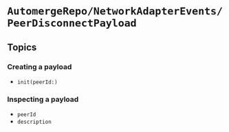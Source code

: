 # ``AutomergeRepo/NetworkAdapterEvents/PeerDisconnectPayload``

## Topics

### Creating a payload

- ``init(peerId:)``

### Inspecting a payload

- ``peerId``
- ``description``
